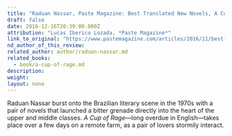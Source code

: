 ```yaml
---
title: "Raduan Nassar, Paste Magazine: Best Translated New Novels, A Cup of Rage"
draft: false
date: 2016-12-16T20:39:00.000Z
attribution: "Lucas Iberico Lozada, *Paste Magazine*"
link_to_original: "https://www.pastemagazine.com/articles/2016/11/best-translated-books-2016.html"
nd_author_of_this_review:
related_author: author/raduan-nassar.md
related_books:
  - book/a-cup-of-rage.md
description:
weight:
layout: none
---
```

Raduan Nassar burst onto the Brazilian literary scene in the 1970s with a pair of novels that launched a bitter grenade directly into the heart of the upper and middle classes. *A Cup of Rage*—long overdue in English—takes place over a few days on a remote farm, as a pair of lovers stormily interact.

